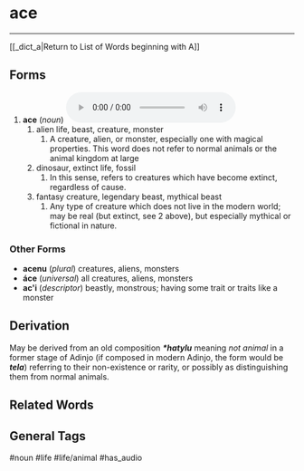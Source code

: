 # ace
---
[[_dict_a|Return to List of Words beginning with A]]

## Forms
1. **ace** (_noun_) ![listen](../../audio/01-adob/mp3/ace.mp3)
	1. alien life, beast, creature, monster
		1. A creature, alien, or monster, especially one with magical properties. This word does not refer to normal animals or the animal kingdom at large
	2. dinosaur, extinct life, fossil
		1. In this sense, refers to creatures which have become extinct, regardless of cause.
	3. fantasy creature, legendary beast, mythical beast
		1. Any type of creature which does not live in the modern world; may be real (but extinct, see 2 above), but especially mythical or fictional in nature.

### Other Forms

- **acenu** (_plural_) creatures, aliens, monsters
- **áce** (_universal_) all creatures, aliens, monsters
- **ac'i** (_descriptor_) beastly, monstrous; having some trait or traits like a monster

## Derivation

May be derived from an old composition **_*hatylu_** meaning _not animal_ in a former stage of Adinjo (if composed in modern Adinjo, the form would be **_tela_**) referring to their non-existence or rarity, or possibly as distinguishing them from normal animals.

## Related Words

## General Tags

#noun #life #life/animal #has_audio